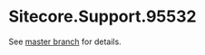 # Sitecore.Support.95532

See [master branch](https://github.com/sitecoresupport/Sitecore.Support.95532) for details.